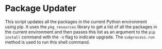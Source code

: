 # Package Updater
This script updates all the packages in the current Python environment using pip. It uses the `pkg_resources` library to get a list of all the packages in the current environment and then passes this list as an argument to the `pip install` command with the `-U` flag to indicate upgrade. The `subprocess.run` method is used to run this shell command.
